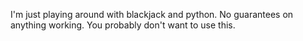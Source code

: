 I'm just playing around with blackjack and python. No guarantees on anything working. You probably don't want to use this.
